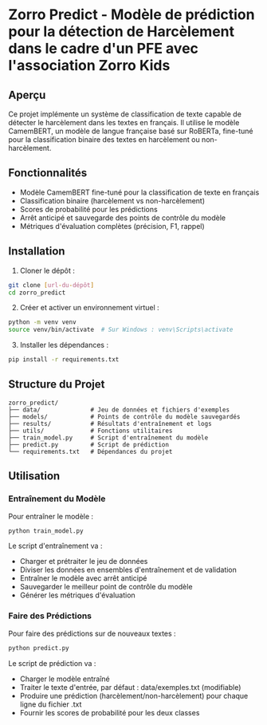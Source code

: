 # Zorro Predict - Modèle de prédiction pour la détection de Harcèlement dans le cadre d'un PFE avec l'association Zorro Kids

## Aperçu

Ce projet implémente un système de classification de texte capable de détecter le harcèlement dans les textes en français. Il utilise le modèle CamemBERT, un modèle de langue française basé sur RoBERTa, fine-tuné pour la classification binaire des textes en harcèlement ou non-harcèlement.

## Fonctionnalités

- Modèle CamemBERT fine-tuné pour la classification de texte en français
- Classification binaire (harcèlement vs non-harcèlement)
- Scores de probabilité pour les prédictions
- Arrêt anticipé et sauvegarde des points de contrôle du modèle
- Métriques d'évaluation complètes (précision, F1, rappel)

## Installation

1. Cloner le dépôt :
```bash
git clone [url-du-dépôt]
cd zorro_predict
```

2. Créer et activer un environnement virtuel :
```bash
python -m venv venv
source venv/bin/activate  # Sur Windows : venv\Scripts\activate
```

3. Installer les dépendances :
```bash
pip install -r requirements.txt
```

## Structure du Projet

```
zorro_predict/
├── data/              # Jeu de données et fichiers d'exemples
├── models/            # Points de contrôle du modèle sauvegardés
├── results/           # Résultats d'entraînement et logs
├── utils/             # Fonctions utilitaires
├── train_model.py     # Script d'entraînement du modèle
├── predict.py         # Script de prédiction
└── requirements.txt   # Dépendances du projet
```

## Utilisation

### Entraînement du Modèle

Pour entraîner le modèle :

```bash
python train_model.py
```

Le script d'entraînement va :
- Charger et prétraiter le jeu de données
- Diviser les données en ensembles d'entraînement et de validation
- Entraîner le modèle avec arrêt anticipé
- Sauvegarder le meilleur point de contrôle du modèle
- Générer les métriques d'évaluation

### Faire des Prédictions

Pour faire des prédictions sur de nouveaux textes :

```bash
python predict.py
```

Le script de prédiction va :
- Charger le modèle entraîné
- Traiter le texte d'entrée, par défaut : data/exemples.txt (modifiable)
- Produire une prédiction (harcèlement/non-harcèlement) pour chaque ligne du fichier .txt
- Fournir les scores de probabilité pour les deux classes
